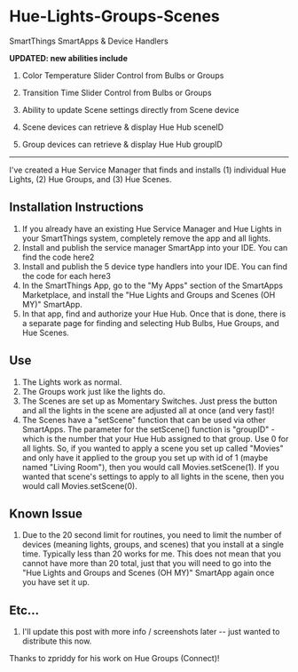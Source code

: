 # Hue-Lights-Groups-Scenes
SmartThings SmartApps &amp; Device Handlers

**UPDATED:  new abilities include**

1. Color Temperature Slider Control from Bulbs or Groups

2. Transition Time Slider Control from Bulbs or Groups

3. Ability to update Scene settings directly from Scene device

4. Scene devices can retrieve & display Hue Hub sceneID

5. Group devices can retrieve & display Hue Hub groupID

----------


I've created a Hue Service Manager that finds and installs (1) individual Hue Lights, (2) Hue Groups, and (3) Hue Scenes.


Installation Instructions
--------
1. If you already have an existing Hue Service Manager and Hue Lights in your SmartThings system, completely remove the app and all lights.
2. Install and publish the service manager SmartApp into your IDE. You can find the code here2
3. Install and publish the 5 device type handlers into your IDE. You can find the code for each here3
4. In the SmartThings App, go to the "My Apps" section of the SmartApps Marketplace, and install the "Hue Lights and Groups and Scenes (OH MY)" SmartApp.
5. In that app, find and authorize your Hue Hub. Once that is done, there is a separate page for finding and selecting Hub Bulbs, Hue Groups, and Hue Scenes.

Use
--------
1. The Lights work as normal.
2. The Groups work just like the lights do.
3. The Scenes are set up as Momentary Switches. Just press the button and all the lights in the scene are adjusted all at once (and very fast)!
4. The Scenes have a "setScene" function that can be used via other SmartApps. The parameter for the setScene() function is "groupID" - which is the number that your Hue Hub assigned to that group. Use 0 for all lights. So, if you wanted to apply a scene you set up called "Movies" and only have it applied to the group you set up with id of 1 (maybe named "Living Room"), then you would call Movies.setScene(1). If you wanted that scene's settings to apply to all lights in the scene, then you would call Movies.setScene(0).

Known Issue
--------
1. Due to the 20 second limit for routines, you need to limit the number of devices (meaning lights, groups, and scenes) that you install at a single time. Typically less than 20 works for me. This does not mean that you cannot have more than 20 total, just that you will need to go into the "Hue Lights and Groups and Scenes (OH MY)" SmartApp again once you have set it up.

Etc...
--------
1. I'll update this post with more info / screenshots later -- just wanted to distribute this now.

Thanks to zpriddy for his work on Hue Groups (Connect)!
